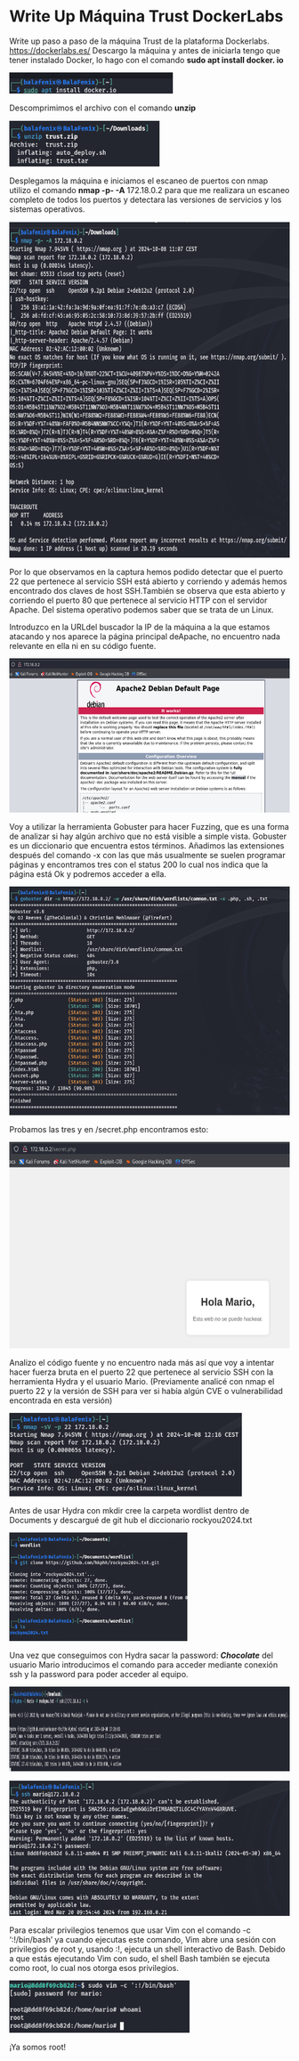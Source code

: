 <h1> Write Up Máquina Trust DockerLabs</h1>

Write up paso a paso de la máquina Trust de la plataforma Dockerlabs.
[<u>https://dockerlabs.es/</u>](https://dockerlabs.es/)
Descargo la máquina y antes de iniciarla tengo que tener instalado Docker, lo hago
con el comando **sudo apt install docker. io**

<img src="assets/g5nrwvru.png" style="width:3.05833in;height:0.4in" />

Descomprimimos el archivo con el comando **unzip**

<img src="assets/l2egixm2.png" style="width:2.80833in;height:0.85833in" />

Desplegamos la máquina e iniciamos el escaneo de puertos con nmap utilizo el comando **nmap -p- -A** 172.18.0.2 para que me realizara un escaneo completo de todos los puertos y detectara las versiones de servicios y los sistemas operativos.

<img src="assets/hz5t44zg.png" style="width:6.94028in;height:6.29153in" />

Por lo que observamos en la captura hemos podido detectar que el puerto
22 que pertenece al servicio SSH está abierto y corriendo y además hemos
encontrado dos claves de host SSH.También se observa que esta abierto y
corriendo el puerto 80 que pertenece al servicio HTTP con el servidor
Apache. Del sistema operativo podemos saber que se trata de un Linux.

Introduzco en la URLdel buscador la IP de la máquina a la que estamos
atacando y nos aparece la página principal deApache, no encuentro nada
relevante en ella ni en su código fuente.

<img src="assets/ginrnfnm.png"
style="width:5.96667in;height:2.89139in" />

Voy a utilizar la herramienta Gobuster para hacer Fuzzing, que es una
forma de analizar si hay algún archivo que no está visible a simple
vista. Gobuster es un diccionario que encuentra estos términos. Añadimos
las extensiones después del comando -x con las que más usualmente se
suelen programar páginas y encontramos tres con el status 200 lo cual
nos indica que la página está Ok y podremos acceder a ella.

<img src="assets/ooytcfm5.png"
style="width:5.53819in;height:4.28319in" />

Probamos las tres y en /secret.php encontramos esto:

<img src="assets/fvfzwl2o.png"
style="width:5.90556in;height:3.85833in" />

Analizo el código fuente y no encuentro nada más así que voy a intentar
hacer fuerza bruta en el puerto 22 que pertenece al servicio SSH con la
herramienta Hydra y el usuario Mario. (Previamente analicé con nmap el
puerto 22 y la versión de SSH para ver si había algún CVE o
vulnerabilidad encontrada en esta versión)

<img src="assets/n5r3fo2t.png"
style="width:4.35625in;height:1.56667in" />

Antes de usar Hydra con mkdir
cree la carpeta wordlist dentro de Documents y descargué de git hub el
diccionario rockyou2024.txt

<img src="assets/a4zscfar.png"
style="width:3.33611in;height:2.02458in" />

Una vez que conseguimos con Hydra sacar la password: **_Chocolate_** del usuario Mario introducimos el comando para acceder mediante conexión ssh y la password para poder acceder al equipo.

<img src="assets/l5d5lrpd.png"
style="width:7.90833in;height:1.59167in" />

<img src="assets/4gwqpjn3.png"
style="width:5.90556in;height:2.53125in" />

Para escalar privilegios tenemos que usar Vim con el comando -c
‘:!/bin/bash’ ya cuando ejecutas este comando, Vim abre una sesión con
privilegios de root y, usando :!, ejecuta un shell interactivo de Bash.
Debido a que estás ejecutando Vim con sudo, el shell Bash también se
ejecuta como root, lo cual nos otorga esos privilegios.

<img src="assets/g54kqrep.png" style="width:3.375in;height:0.975in" />

¡Ya somos root!
